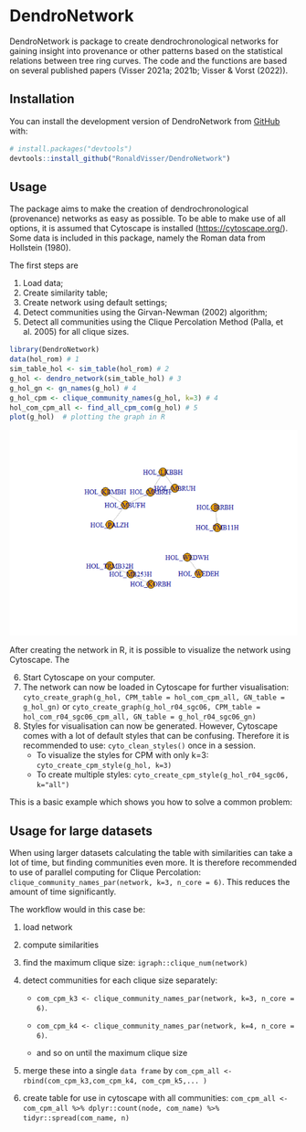 
<!-- README.md is generated from README.Rmd. Please edit that file -->

# DendroNetwork

<!-- badges: start -->
<!-- badges: end -->

DendroNetwork is package to create dendrochronological networks for
gaining insight into provenance or other patterns based on the
statistical relations between tree ring curves. The code and the
functions are based on several published papers (Visser 2021a; 2021b;
Visser & Vorst (2022)).

## Installation

You can install the development version of DendroNetwork from
[GitHub](https://github.com/) with:

``` r
# install.packages("devtools")
devtools::install_github("RonaldVisser/DendroNetwork")
```

## Usage

The package aims to make the creation of dendrochronological
(provenance) networks as easy as possible. To be able to make use of all
options, it is assumed that Cytoscape is installed
(<https://cytoscape.org/>). Some data is included in this package,
namely the Roman data from Hollstein (1980).

The first steps are

1.  Load data;
2.  Create similarity table;
3.  Create network using default settings;
4.  Detect communities using the Girvan-Newman (2002) algorithm;
5.  Detect all communities using the Clique Percolation Method (Palla,
    et al. 2005) for all clique sizes.

``` r
library(DendroNetwork)
data(hol_rom) # 1
sim_table_hol <- sim_table(hol_rom) # 2
g_hol <- dendro_network(sim_table_hol) # 3
g_hol_gn <- gn_names(g_hol) # 4
g_hol_cpm <- clique_community_names(g_hol, k=3) # 4
hol_com_cpm_all <- find_all_cpm_com(g_hol) # 5
plot(g_hol)  # plotting the graph in R
```

![](README_files/figure-gfm/of%20building%20a%20network%20with%20Hollstein%20(1980%20data)-1.png)<!-- -->

After creating the network in R, it is possible to visualize the network
using Cytoscape. The

6.  Start Cytoscape on your computer.
7.  The network can now be loaded in Cytoscape for further
    visualisation:
    `cyto_create_graph(g_hol, CPM_table = hol_com_cpm_all, GN_table = g_hol_gn)`
    or
    `cyto_create_graph(g_hol_r04_sgc06, CPM_table = hol_com_r04_sgc06_cpm_all, GN_table = g_hol_r04_sgc06_gn)`
8.  Styles for visualisation can now be generated. However, Cytoscape
    comes with a lot of default styles that can be confusing. Therefore
    it is recommended to use: `cyto_clean_styles()` once in a session.
    - To visualize the styles for CPM with only k=3:
      `cyto_create_cpm_style(g_hol, k=3)`
    - To create multiple styles:
      `cyto_create_cpm_style(g_hol_r04_sgc06, k="all")`

This is a basic example which shows you how to solve a common problem:

## Usage for large datasets

When using larger datasets calculating the table with similarities can
take a lot of time, but finding communities even more. It is therefore
recommended to use of parallel computing for Clique Percolation:
`clique_community_names_par(network, k=3, n_core = 6)`. This reduces the
amount of time significantly.

The workflow would in this case be:

1.  load network

2.  compute similarities

3.  find the maximum clique size: `igraph::clique_num(network)`

4.  detect communities for each clique size separately:

    - `com_cpm_k3 <- clique_community_names_par(network, k=3, n_core = 6)`.

    - `com_cpm_k4 <- clique_community_names_par(network, k=4, n_core = 6)`.

    - and so on until the maximum clique size

5.  merge these into a single `data frame` by
    `com_cpm_all <- rbind(com_cpm_k3,com_cpm_k4, com_cpm_k5,... )`

6.  create table for use in cytoscape with all communities:
    `com_cpm_all <- com_cpm_all %>% dplyr::count(node, com_name) %>% tidyr::spread(com_name, n)`
